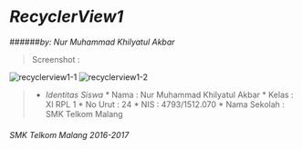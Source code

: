 # *__RecyclerView1__*
######*by: Nur Muhammad Khilyatul Akbar*

> Screenshot :

![recyclerview1-1](https://cloud.githubusercontent.com/assets/22127632/20030824/3d07a07c-a39f-11e6-8df2-12c6802ae9ec.JPG)
![recyclerview1-2](https://cloud.githubusercontent.com/assets/22127632/20030823/3cd0f4b4-a39f-11e6-9e2f-4ffd923aebd3.JPG)



> * *Identitas Siswa* 
    * Nama          : Nur Muhammad Khilyatul Akbar
    * Kelas         : XI RPL 1
    * No Urut       : 24
    * NIS           : 4793/1512.070
    * Nama Sekolah  : SMK Telkom Malang

###### *SMK Telkom Malang 2016-2017*

